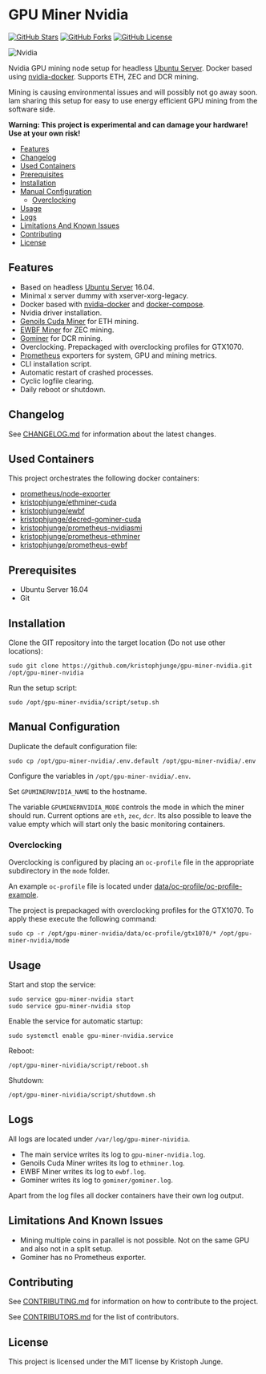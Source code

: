 # GPU Miner Nvidia

[![GitHub Stars](https://img.shields.io/github/stars/kristophjunge/gpu-miner-nvidia.svg?label=github%20stars)](https://github.com/kristophjunge/gpu-miner-nvidia) [![GitHub Forks](https://img.shields.io/github/forks/kristophjunge/gpu-miner-nvidia.svg?label=github%20forks)](https://github.com/kristophjunge/gpu-miner-nvidia) [![GitHub License](https://img.shields.io/github/license/kristophjunge/gpu-miner-nvidia.svg)](https://github.com/kristophjunge/gpu-miner-nvidia)

![Nvidia](https://raw.githubusercontent.com/kristophjunge/gpu-miner-nvidia/master/nvidia_logo.png)

Nvidia GPU mining node setup for headless [Ubuntu Server](https://www.ubuntu.com/). Docker based using [nvidia-docker](https://github.com/NVIDIA/nvidia-docker). Supports ETH, ZEC and DCR mining.

Mining is causing environmental issues and will possibly not go away soon. Iam sharing this setup for easy to use energy efficient GPU mining from the software side.

**Warning: This project is experimental and can damage your hardware! Use at your own risk!**

   * [Features](#features)
   * [Changelog](#changelog)
   * [Used Containers](#used-containers)
   * [Prerequisites](#prerequisites)
   * [Installation](#installation)
   * [Manual Configuration](#manual-configuration)
      * [Overclocking](#overclocking)
   * [Usage](#usage)
   * [Logs](#logs)
   * [Limitations And Known Issues](#limitations-and-known-issues)
   * [Contributing](#contributing)
   * [License](#license)


## Features

- Based on headless [Ubuntu Server](https://www.ubuntu.com/) 16.04.
- Minimal x server dummy with xserver-xorg-legacy.
- Docker based with [nvidia-docker](https://github.com/NVIDIA/nvidia-docker) and [docker-compose](https://docs.docker.com/compose/).
- Nvidia driver installation.
- [Genoils Cuda Miner](https://github.com/Genoil/cpp-ethereum.git) for ETH mining.
- [EWBF Miner](https://github.com/nanopool/ewbf-miner) for ZEC mining.
- [Gominer](https://github.com/decred/gominer) for DCR mining.
- Overclocking. Prepackaged with overclocking profiles for GTX1070.
- [Prometheus](https://prometheus.io/) exporters for system, GPU and mining metrics.
- CLI installation script.
- Automatic restart of crashed processes.
- Cyclic logfile clearing.
- Daily reboot or shutdown.


## Changelog

See [CHANGELOG.md](https://github.com/kristophjunge/gpu-miner-nvidia/blob/master/docs/CHANGELOG.md) for information about the latest changes.


## Used Containers

This project orchestrates the following docker containers:

- [prometheus/node-exporter](https://quay.io/repository/prometheus/node-exporter)
- [kristophjunge/ethminer-cuda](https://hub.docker.com/r/kristophjunge/ethminer-cuda/)
- [kristophjunge/ewbf](https://hub.docker.com/r/kristophjunge/ewbf/)
- [kristophjunge/decred-gominer-cuda](https://hub.docker.com/r/kristophjunge/decred-gominer-cuda/)
- [kristophjunge/prometheus-nvidiasmi](https://hub.docker.com/r/kristophjunge/prometheus-nvidiasmi/)
- [kristophjunge/prometheus-ethminer](https://hub.docker.com/r/kristophjunge/prometheus-ethminer/)
- [kristophjunge/prometheus-ewbf](https://hub.docker.com/r/kristophjunge/prometheus-ewbf/)


## Prerequisites

- Ubuntu Server 16.04
- Git


## Installation

Clone the GIT repository into the target location (Do not use other locations):
```
sudo git clone https://github.com/kristophjunge/gpu-miner-nvidia.git /opt/gpu-miner-nvidia
```

Run the setup script:
```
sudo /opt/gpu-miner-nvidia/script/setup.sh
```


## Manual Configuration

Duplicate the default configuration file:
```
sudo cp /opt/gpu-miner-nvidia/.env.default /opt/gpu-miner-nvidia/.env 
```

Configure the variables in `/opt/gpu-miner-nvidia/.env`.

Set `GPUMINERNVIDIA_NAME` to the hostname.

The variable `GPUMINERNVIDIA_MODE` controls the mode in which the miner should run. Current options are `eth`, `zec`, `dcr`. Its also possible to leave the value empty which will start only the basic monitoring containers. 


### Overclocking

Overclocking is configured by placing an `oc-profile` file in the appropriate subdirectory in the `mode` folder.

An example `oc-profile` file is located under [data/oc-profile/oc-profile-example](https://github.com/kristophjunge/gpu-miner-nvidia/blob/master/data/oc-profile/oc-profile-example).

The project is prepackaged with overclocking profiles for the GTX1070. To apply these execute the following command:

```
sudo cp -r /opt/gpu-miner-nvidia/data/oc-profile/gtx1070/* /opt/gpu-miner-nvidia/mode
```


## Usage

Start and stop the service:
```
sudo service gpu-miner-nvidia start
sudo service gpu-miner-nvidia stop
```

Enable the service for automatic startup:
```
sudo systemctl enable gpu-miner-nvidia.service
```

Reboot:
```
/opt/gpu-miner-nividia/script/reboot.sh
```

Shutdown:
```
/opt/gpu-miner-nividia/script/shutdown.sh
```


## Logs

All logs are located under `/var/log/gpu-miner-nividia`.

- The main service writes its log to `gpu-miner-nvidia.log`.
- Genoils Cuda Miner writes its log to `ethminer.log`.
- EWBF Miner writes its log to `ewbf.log`.
- Gominer writes its log to `gominer/gominer.log`.

Apart from the log files all docker containers have their own log output.


## Limitations And Known Issues

- Mining multiple coins in parallel is not possible. Not on the same GPU and also not in a split setup.
- Gominer has no Prometheus exporter. 


## Contributing

See [CONTRIBUTING.md](https://github.com/kristophjunge/gpu-miner-nvidia/blob/master/docs/CONTRIBUTING.md) for information on how to contribute to the project.

See [CONTRIBUTORS.md](https://github.com/kristophjunge/gpu-miner-nvidia/blob/master/docs/CONTRIBUTORS.md) for the list of contributors.


## License

This project is licensed under the MIT license by Kristoph Junge.
